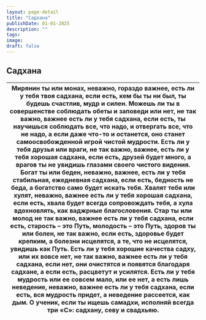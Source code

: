 ```yaml
---
layout: page-detail
title: "Садхана"
publishDate: 01-01-2025
description: ""
tags:
image:
draft: false
---
```


## Садхана
| Мирянин ты или монах, неважно,  гораздо важнее, есть ли у тебя твоя садхана,  если есть, кем бы ты ни был,  ты будешь счастлив, мудр и силен. Можешь ли ты в совершенстве соблюдать  обеты и заповеди или нет, не так важно,  важнее есть ли у тебя садхана, если есть, ты научишься соблюдать все, что надо,  и отвергать все, что не надо, а если даже что-то и останется, оно станет  самоосвобожденной игрой чистой мудрости. Есть ли у тебя друзья или враги, не так важно,  важнее, есть ли у тебя хорошая садхана,  если есть, друзей будет много, а врагов ты не увидишь  глазами своего чистого видения. Богат ты или беден, неважно,  важнее, есть ли у тебя стабильная,  ежедневная садхана,  если есть, бедность не беда, а богатство само будет искать тебя. Хвалят тебя или хулят, неважно,  важнее есть ли у тебя хорошая садхана,  если есть, хвала будет всегда сопровождать тебя, а хула вдохновлять, как ваджрные благословения. Стар ты или молод не так важно,  важнее есть ли у тебя садхана,  если есть, старость – это Путь, молодость – это Путь, здоров ты или болен, не так важно,  если есть, здоровье будет крепким, а болезни исцелятся,  а те, что не исцелятся, увидишь как Путь. Есть ли у тебя хорошие качества садху,  или их вовсе нет, не так важно,  важнее есть ли у тебя садхана, если нет, они очистятся  и появятся благодаря садхане,  а если есть, расцветут и усилятся. Есть ли у тебя мудрость  или ее совсем мало, или ее нет,  а есть лишь неведение, неважно, важнее есть ли у тебя садхана,  если есть, вся мудрость придет,  а неведение рассеется, как дым. О ученик, если ты ищешь самадхи,  исполняй всегда три «С»:  садхану, севу и свадхьяю. |
| ----------------------------------------------------------------------------------------------------------------------------------------------------------------------------------------------------------------------------------------------------------------------------------------------------------------------------------------------------------------------------------------------------------------------------------------------------------------------------------------------------------------------------------------------------------------------------------------------------------------------------------------------------------------------------------------------------------------------------------------------------------------------------------------------------------------------------------------------------------------------------------------------------------------------------------------------------------------------------------------------------------------------------------------------------------------------------------------------------------------------------------------------------------------------------------------------------------------------------------------------------------------------------------------------------------------------------------------------------------------------------------------------------------------------------------------------------------------------------------------------------------------------------------------------------------------------------------------------------------------------------------------------------------------------------------------------------- |
  
  
